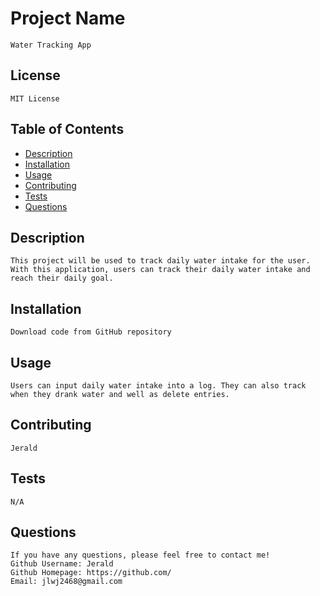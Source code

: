  
# Project Name
    Water Tracking App
    
## License
    MIT License

## Table of Contents
- [Description](#description)
- [Installation](#installation)
- [Usage](#usage)
- [Contributing](#contributing)
- [Tests](#tests)
- [Questions](#questions)

## Description 
    This project will be used to track daily water intake for the user. With this application, users can track their daily water intake and reach their daily goal. 

## Installation
    Download code from GitHub repository

## Usage
    Users can input daily water intake into a log. They can also track when they drank water and well as delete entries. 

## Contributing
    Jerald

## Tests
    N/A

## Questions
    If you have any questions, please feel free to contact me!
    Github Username: Jerald
    Github Homepage: https://github.com/
    Email: jlwj2468@gmail.com

